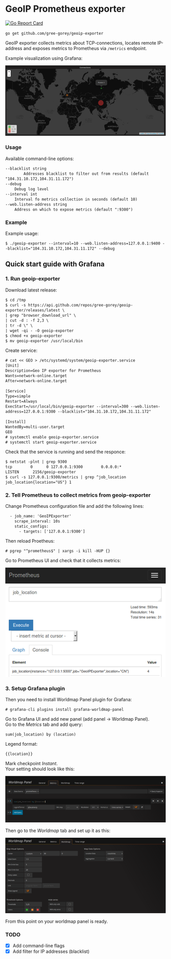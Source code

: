 # GeoIP Prometheus exporter

[![Go Report Card](https://goreportcard.com/badge/github.com/gree-gorey/geoip-exporter)](https://goreportcard.com/report/github.com/gree-gorey/geoip-exporter)

`go get github.com/gree-gorey/geoip-exporter`

GeoIP exporter collects metrics about TCP-connections, 
locates remote IP-address and exposes metrics to Prometheus 
via `/metrics` endpoint.

Example visualization using Grafana:  

![map](https://raw.githubusercontent.com/gree-gorey/geoip-exporter/master/static/map.png "map")

### Usage

Available command-line options:
```console
--blacklist string
    	Addresses blacklist to filter out from results (default "104.31.10.172,104.31.11.172")
--debug
    Debug log level
--interval int
    Interval fo metrics collection in seconds (default 10)
--web.listen-address string
    Address on which to expose metrics (default ":9300")
```

### Example

Example usage:
```console
$ ./geoip-exporter --interval=10 --web.listen-address=127.0.0.1:9400 --blacklist="104.31.10.172,104.31.11.172" --debug
```

## Quick start guide with Grafana

### 1. Run geoip-exporter

Download latest release:
```console
$ cd /tmp
$ curl -s https://api.github.com/repos/gree-gorey/geoip-exporter/releases/latest \
| grep "browser_download_url" \
| cut -d : -f 2,3 \
| tr -d \" \
| wget -qi - -O geoip-exporter
$ chmod +x geoip-exporter
$ mv geoip-exporter /usr/local/bin
```

Create service:
```console
# cat << GEO > /etc/systemd/system/geoip-exporter.service
[Unit]
Description=Geo IP exporter for Prometheus
Wants=network-online.target
After=network-online.target

[Service]
Type=simple
Restart=Always
ExecStart=/usr/local/bin/geoip-exporter --interval=300 --web.listen-address=127.0.0.1:9300 --blacklist="104.31.10.172,104.31.11.172"

[Install]
WantedBy=multi-user.target
GEO
# systemctl enable geoip-exporter.service
# systemctl start geoip-exporter.service
```

Check that the service is running and send the responce:
```console
$ netstat -plnt | grep 9300
tcp        0      0 127.0.0.1:9300        0.0.0.0:*               LISTEN      2156/geoip-exporter
$ curl -s 127.0.0.1:9300/metrics | grep ^job_location
job_location{location="US"} 1
```

### 2. Tell Prometheus to collect metrics from geoip-exporter

Change Prometheus configuration file and add the following lines:
```
  - job_name: 'GeoIPExporter'
    scrape_interval: 10s
    static_configs:
      - targets: ['127.0.0.1:9300']
```

Then reload Proetheus:
```console
# pgrep "^prometheus$" | xargs -i kill -HUP {}
```

Go to Prometheus UI and check that it collects metrics:  

![map](https://raw.githubusercontent.com/gree-gorey/geoip-exporter/master/static/prom.png "map")


### 3. Setup Grafana plugin

Then you need to install Worldmap Panel plugin for Grafana:
```console
# grafana-cli plugins install grafana-worldmap-panel
```

Go to Grafana UI and add new panel (add panel -> Worldmap Panel).   
Go to the *Metrics* tab and add query:
```
sum(job_location) by (location)
```
Legend format:
```
{{location}}
```
Mark checkpoint *Instant*.  
Your setting should look like this:  

![map](https://raw.githubusercontent.com/gree-gorey/geoip-exporter/master/static/wm1.png "map")

Then go to the *Worldmap* tab and set up it as this:  

![map](https://raw.githubusercontent.com/gree-gorey/geoip-exporter/master/static/wm2.png "map")

From this point on your worldmap panel is ready.

### TODO

- [X] Add command-line flags
- [x] Add filter for IP addresses (blacklist)
